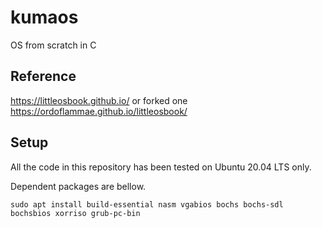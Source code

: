 # kumaos
OS from scratch in C

## Reference
https://littleosbook.github.io/
or forked one
https://ordoflammae.github.io/littleosbook/

## Setup
All the code in this repository has been tested on Ubuntu 20.04 LTS only.

Dependent packages are bellow.
```
sudo apt install build-essential nasm vgabios bochs bochs-sdl bochsbios xorriso grub-pc-bin
```

